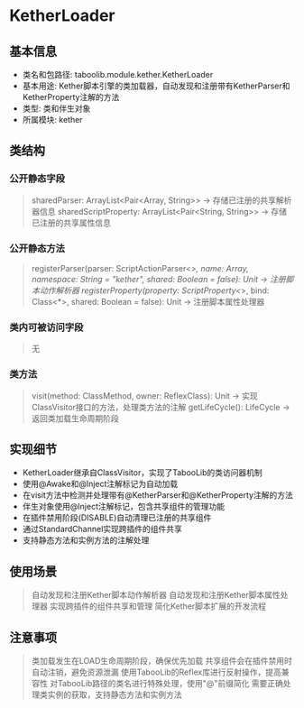 # KetherLoader

## 基本信息
- 类名和包路径: taboolib.module.kether.KetherLoader
- 基本用途: Kether脚本引擎的类加载器，自动发现和注册带有KetherParser和KetherProperty注解的方法
- 类型: 类和伴生对象
- 所属模块: kether

## 类结构
### 公开静态字段
> sharedParser: ArrayList<Pair<Array<String>, String>> -> 存储已注册的共享解析器信息
> sharedScriptProperty: ArrayList<Pair<String, String>> -> 存储已注册的共享属性信息

### 公开静态方法
> registerParser(parser: ScriptActionParser<*>, name: Array<String>, namespace: String = "kether", shared: Boolean = false): Unit -> 注册脚本动作解析器
> registerProperty(property: ScriptProperty<*>, bind: Class<*>, shared: Boolean = false): Unit -> 注册脚本属性处理器

### 类内可被访问字段
> 无

### 类方法
> visit(method: ClassMethod, owner: ReflexClass): Unit -> 实现ClassVisitor接口的方法，处理类方法的注解
> getLifeCycle(): LifeCycle -> 返回类加载生命周期阶段

## 实现细节
- KetherLoader继承自ClassVisitor，实现了TabooLib的类访问器机制
- 使用@Awake和@Inject注解标记为自动加载
- 在visit方法中检测并处理带有@KetherParser和@KetherProperty注解的方法
- 伴生对象使用@Inject注解标记，包含共享组件的管理功能
- 在插件禁用阶段(DISABLE)自动清理已注册的共享组件
- 通过StandardChannel实现跨插件的组件共享
- 支持静态方法和实例方法的注解处理

## 使用场景
> 自动发现和注册Kether脚本动作解析器
> 自动发现和注册Kether脚本属性处理器
> 实现跨插件的组件共享和管理
> 简化Kether脚本扩展的开发流程

## 注意事项
> 类加载发生在LOAD生命周期阶段，确保优先加载
> 共享组件会在插件禁用时自动注销，避免资源泄漏
> 使用TabooLib的Reflex库进行反射操作，提高兼容性
> 对TabooLib路径的类名进行特殊处理，使用"@"前缀简化
> 需要正确处理类实例的获取，支持静态方法和实例方法
